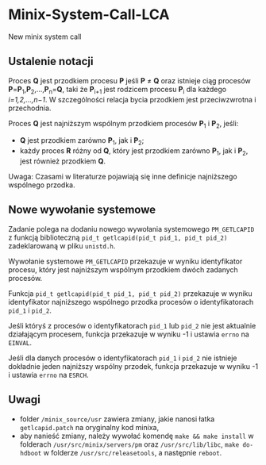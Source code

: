 # Minix-System-Call-LCA
New minix system call

## Ustalenie notacji
Proces **Q** jest przodkiem procesu **P** jeśli **P** ≠ **Q** oraz istnieje ciąg procesów **P**=**P**<sub>1</sub>,**P**<sub>2</sub>,...,**P**<sub>n</sub>=**Q**, taki że **P**<sub>i+1</sub> jest rodzicem procesu **P**<sub>i</sub> dla każdego *i=1,2,…,n−1*. W szczególności relacja bycia przodkiem jest przeciwzwrotna i przechodnia.

Proces **Q** jest najniższym wspólnym przodkiem procesów **P**<sub>1</sub> i **P**<sub>2</sub>, jeśli:
- **Q** jest przodkiem zarówno **P**<sub>1</sub>, jak i **P**<sub>2</sub>;
- każdy proces **R** różny od **Q**, który jest przodkiem zarówno **P**<sub>1</sub>, jak i **P**<sub>2</sub>, jest również przodkiem **Q**.

Uwaga: Czasami w literaturze pojawiają się inne definicje najniższego wspólnego przodka.

## Nowe wywołanie systemowe
Zadanie polega na dodaniu nowego wywołania systemowego `PM_GETLCAPID` z funkcją biblioteczną `pid_t getlcapid(pid_t pid_1, pid_t pid_2)` zadeklarowaną w pliku `unistd.h`.

Wywołanie systemowe `PM_GETLCAPID` przekazuje w wyniku identyfikator procesu, który jest najniższym wspólnym przodkiem dwóch zadanych procesów.

Funkcja `pid_t getlcapid(pid_t pid_1, pid_t pid_2)` przekazuje w wyniku identyfikator najniższego wspólnego przodka procesów o identyfikatorach `pid_1` i `pid_2`.

Jeśli któryś z procesów o identyfikatorach `pid_1` lub `pid_2` nie jest aktualnie działającym procesem, funkcja przekazuje w wyniku -1 i ustawia `errno` na `EINVAL`.

Jeśli dla danych procesów o identyfikatorach `pid_1` i `pid_2` nie istnieje dokładnie jeden najniższy wspólny przodek, funkcja przekazuje w wyniku -1 i ustawia `errno` na `ESRCH`.

## Uwagi
- folder `/minix_source/usr`  zawiera zmiany, jakie nanosi łatka `getlcapid.patch` na oryginalny kod minixa,
- aby nanieść zmiany, należy wywołać komendę `make && make install` w folderach `/usr/src/minix/servers/pm` oraz `/usr/src/lib/libc`, `make do-hdboot` w folderze `/usr/src/releasetools`, a następnie `reboot`.

